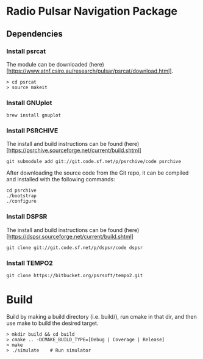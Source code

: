 # Radio Pulsar Navigation Package

## Dependencies

### Install psrcat

The module can be downloaded (here)[https://www.atnf.csiro.au/research/pulsar/psrcat/download.html].
```
> cd psrcat
> source makeit
```

### Install GNUplot
```
brew install gnuplot
```

### Install PSRCHIVE
The install and build instructions can be found (here)[https://psrchive.sourceforge.net/current/build.shtml]
```
git submodule add git://git.code.sf.net/p/psrchive/code psrchive
```

After downloading the source code from the Git repo, it can be compiled and installed with the following commands: 

```
cd psrchive
./bootstrap
./configure
```

### Install DSPSR
The install and build instructions can be found (here)[https://dspsr.sourceforge.net/current/build.shtml]
```
git clone git://git.code.sf.net/p/dspsr/code dspsr
```

### Install TEMPO2
```
git clone https://bitbucket.org/psrsoft/tempo2.git
```

# Build
Build by making a build directory (i.e. build/), run cmake in that dir, and then use 
make to build the desired target.

```
> mkdir build && cd build
> cmake .. -DCMAKE_BUILD_TYPE=[Debug | Coverage | Release]
> make
> ./simulate    # Run simulator
```
